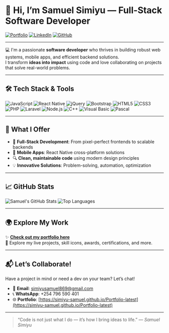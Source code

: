 # 👋 Hi, I’m **Samuel Simiyu** — Full-Stack Software Developer

[![Portfolio](https://img.shields.io/badge/Portfolio-LIVE-green?style=for-the-badge&logo=github)](https://simiyu-samuel.github.io/Portfolio-latest/)
[![LinkedIn](https://img.shields.io/badge/LinkedIn-Connect-blue?style=for-the-badge&logo=linkedin)](https://www.linkedin.com/in/simiyu-samuel/)
[![GitHub](https://img.shields.io/badge/GitHub-Follow-black?style=for-the-badge&logo=github)](https://github.com/simiyu-samuel)

---

💻 I'm a passionate **software developer** who thrives in building robust web systems, mobile apps, and efficient backend solutions.  
I transform **ideas into impact** using code and love collaborating on projects that solve real-world problems.

---

## 🛠️ Tech Stack & Tools

<p align="left">
  <img src="https://img.icons8.com/color/48/000000/javascript.png" title="JavaScript"/>
  <img src="https://img.icons8.com/color/48/000000/react-native.png" title="React Native"/>
  <img src="https://img.icons8.com/ios/58/000000/jquery.png" title="jQuery"/>
  <img src="https://img.icons8.com/color/48/000000/bootstrap.png" title="Bootstrap"/>
  <img src="https://img.icons8.com/color/48/000000/html-5.png" title="HTML5"/>
  <img src="https://img.icons8.com/color/48/000000/css3.png" title="CSS3"/>
  <img src="https://img.icons8.com/color/48/000000/php.png" title="PHP"/>
  <img src="https://img.icons8.com/ios/50/000000/laravel.png" title="Laravel"/>
  <img src="https://img.icons8.com/color/48/000000/nodejs.png" title="Node.js"/>
  <img src="https://img.icons8.com/color/48/000000/c-plus-plus-logo.png" title="C++"/>
  <img src="https://img.icons8.com/ios/48/000000/visual-basic.png" title="Visual Basic"/>
  <img src="https://img.icons8.com/color/48/000000/source-code.png" title="Pascal"/>
</p>

---

## 🚀 What I Offer

- 🔧 **Full-Stack Development**: From pixel-perfect frontends to scalable backends  
- 📱 **Mobile Apps**: React Native cross-platform solutions  
- 🔍 **Clean, maintainable code** using modern design principles  
- 💡 **Innovative Solutions**: Problem-solving, automation, optimization

---

## 📈 GitHub Stats

![Samuel's GitHub Stats](https://github-readme-stats.vercel.app/api?username=simiyu-samuel&show_icons=true&theme=tokyonight)
![Top Languages](https://github-readme-stats.vercel.app/api/top-langs/?username=simiyu-samuel&layout=compact&theme=tokyonight)

---

## 🌍 Explore My Work

✨ [**Check out my portfolio here**](https://simiyu-samuel.github.io/Portfolio-latest)  
📂 Explore my live projects, skill icons, awards, certifications, and more.

---

## 📬 Let’s Collaborate!

Have a project in mind or need a dev on your team? Let’s chat!

- 📧 **Email**: simiyusamuel869@gmail.com  
- 📞 **WhatsApp**: +254 796 590 401  
- 🌐 **Portfolio**: [https://simiyu-samuel.github.io/Portfolio-latest](https://simiyu-samuel.github.io/Portfolio-latest)

---

> “Code is not just what I do — it’s how I bring ideas to life.” — *Samuel Simiyu*
